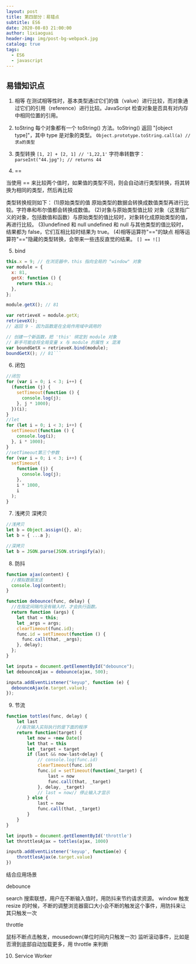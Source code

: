 ```yaml
---
layout: post
title: 第四部分：易错点
subtitle: ES6
date: 2020-08-03 21:00:00
author: lixiaoguai
header-img: img/post-bg-webpack.jpg
catalog: true
tags:
  - ES6
  - javascript
---
```


## 易错知识点

1. 相等
   在测试相等性时，基本类型通过它们的值（value）进行比较，而对象通过它们的引用（reference）进行比较。JavaScript 检查对象是否具有对内存中相同位置的引用。
2. toString
   每个对象都有一个 toString() 方法。toString() 返回 "[object type]"，其中 type 是对象的类型。
   `Object.prototype.toString.call(a) // 求a的类型`
3. 类型转换
   `[1, 2] + [2, 1] // '1,22,1'`
   字符串转数字：
   `parseInt("44.jpg"); // returns 44`

4. ==

当使用 == 来比较两个值时，如果值的类型不同，则会自动进行类型转换，将其转换为相同的类型，然后再比较

类型转换规则如下：
(1)原始类型的值
原始类型的数据会转换成数值类型再进行比较。字符串和布尔值都会转换成数值。
(2)对象与原始类型值比较
对象（这里指广义的对象，包括数值和函数）与原始类型的值比较时，对象转化成原始类型的值，再进行比较。
(3)undefined 和 null
undefined 和 null 与其他类型的值比较时，结果都为 false，它们互相比较时结果为 true。
(4)相等运算符"=="的缺点
相等运算符"=="隐藏的类型转换，会带来一些违反直觉的结果。
`[] == ![]`

5. bind

````js
this.x = 9; // 在浏览器中，this 指向全局的 "window" 对象
var module = {
  x: 81,
  getX: function () {
    return this.x;
  },
};

module.getX(); // 81

var retrieveX = module.getX;
retrieveX();
// 返回 9 - 因为函数是在全局作用域中调用的

// 创建一个新函数，把 'this' 绑定到 module 对象
// 新手可能会将全局变量 x 与 module 的属性 x 混淆
var boundGetX = retrieveX.bind(module);
boundGetX(); // 81```
````

6. 闭包

```js
//闭包
for (var i = 0; i < 3; i++) {
  (function (j) {
    setTimeout(function () {
      console.log(j);
    }, j * 1000);
  })(i);
}
//let
for (let i = 0; i < 3; i++) {
  setTimeout(function () {
    console.log(i);
  }, i * 1000);
}
//setTimeout第三个参数
for (var i = 0; i < 3; i++) {
  setTimeout(
    function (j) {
      console.log(j);
    },
    i * 1000,
    i
  );
}
```

7. 浅拷贝 深拷贝

```js
//浅拷贝
let b = Object.assign({}, a);
let b = { ...a };

//深拷贝
let b = JSON.parse(JSON.stringify(a));
```

8. 防抖

```js
function ajax(content) {
  //模拟数据发送
  console.log(content);
}

function debounce(func, delay) {
  //在指定间隔内没有输入时，才会执行函数。
  return function (args) {
    let that = this;
    let _args = args;
    clearTimeout(func.id);
    func.id = setTimeout(function () {
      func.call(that, _args);
    }, delay);
  };
}

let inputa = document.getElementById("debounce");
let debounceAjax = debounce(ajax, 500);

inputa.addEventListener("keyup", function (e) {
  debounceAjax(e.target.value);
});
```

9. 节流

```js
function tottles(func, delay) {
    let last
    //每次输入实际执行的是下面的程序
    return function(target) {
        let now = +new Date()
        let that = this
        let _target = target
        if (last && now-last<delay) {
            // console.log(func.id)
            clearTimeout(func.id)
            func.id = setTimeout(function(_target) {
                last = now
                func.call(that, _target)
            }, delay, _target)
            // last = now// 停止输入才显示
        } else {
            last = now
            func.call(that, _target)
        }
    }
}

let inputb = document.getElementById('throttle')
let throttlesAjax = tottles(ajax, 1000)

inputb.addEventListener('keyup', function(e) {
    throttlesAjax(e.target.value)
})
```

结合应用场景

debounce

search 搜索联想，用户在不断输入值时，用防抖来节约请求资源。
window 触发 resize 的时候，不断的调整浏览器窗口大小会不断的触发这个事件，用防抖来让其只触发一次

throttle

鼠标不断点击触发，mousedown(单位时间内只触发一次)
监听滚动事件，比如是否滑到底部自动加载更多，用 throttle 来判断

10. Service Worker

